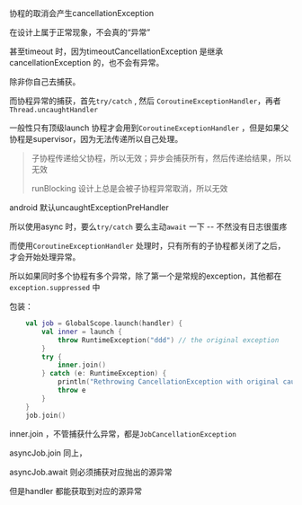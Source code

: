 协程的取消会产生cancellationException

在设计上属于正常现象，不会真的“异常”



甚至timeout 时，因为timeoutCancellationException 是继承cancellationException 的，也不会有异常。

除非你自己去捕获。



而协程异常的捕获，首先`try/catch` , 然后 `CoroutineExceptionHandler`，再者`Thread.uncaughtHandler`



一般性只有顶级launch 协程才会用到`CoroutineExceptionHandler` ，但是如果父协程是supervisor，因为无法传递所以自己处理。  

> 子协程传递给父协程，所以无效；异步会捕获所有，然后传递给结果，所以无效
>
> runBlocking 设计上总是会被子协程异常取消，所以无效 



android 默认uncaughtExceptionPreHandler  

所以使用async 时，要么`try/catch` 要么主动`await` 一下 -- 不然没有日志很蛋疼  



而使用`CoroutineExceptionHandler` 处理时，只有所有的子协程都关闭了之后，才会开始处理异常。  

所以如果同时多个协程有多个异常，除了第一个是常规的exception，其他都在`exception.suppressed` 中



包装：

```kotlin
    val job = GlobalScope.launch(handler) {
        val inner = launch { 
            throw RuntimeException("ddd") // the original exception
        }
        try {
            inner.join()
        } catch (e: RuntimeException) {
            println("Rethrowing CancellationException with original cause ${e}")
            throw e
        }
    }
    job.join()
```

inner.join ，不管捕获什么异常，都是`JobCancellationException`  

asyncJob.join 同上，  

asyncJob.await 则必须捕获对应抛出的源异常   

但是handler 都能获取到对应的源异常





